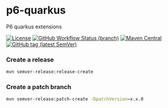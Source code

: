 # p6-quarkus
P6 quarkus extensions

[![License](https://img.shields.io/github/license/p6-process/p6-quarkus?style=for-the-badge&logo=apache)](https://www.apache.org/licenses/LICENSE-2.0)
[![GitHub Workflow Status (branch)](https://img.shields.io/github/workflow/status/p6-process/p6-quarkus/build/master?logo=github&style=for-the-badge)](https://github.com/p6-process/p6-quarkus/actions?query=workflow%3Amaster)
[![Maven Central](https://img.shields.io/maven-central/v/org.lorislab.p6.quarkus/p6-quarkus?logo=java&style=for-the-badge)](https://maven-badges.herokuapp.com/maven-central/org.lorislab.p6.quarkus/p6-quarkus)
[![GitHub tag (latest SemVer)](https://img.shields.io/github/v/tag/p6-process/p6-quarkus?logo=github&style=for-the-badge)](https://github.com/lorislab/p6-process/p6-quarkus/releases/latest)

### Create a release

```bash
mvn semver-release:release-create
```

### Create a patch branch
```bash
mvn semver-release:patch-create -DpatchVersion=x.x.0
```
